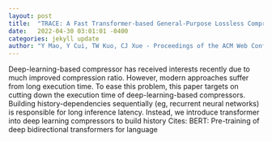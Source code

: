 ```yaml
---
layout: post
title:  "TRACE: A Fast Transformer-based General-Purpose Lossless Compressor"
date:   2022-04-30 03:01:01 -0400
categories: jekyll update
author: "Y Mao, Y Cui, TW Kuo, CJ Xue - Proceedings of the ACM Web Conference 2022, 2022"
---
```

Deep-learning-based compressor has received interests recently due to much improved compression ratio. However, modern approaches suffer from long execution time. To ease this problem, this paper targets on cutting down the execution time of deep-learning-based compressors. Building history-dependencies sequentially (eg, recurrent neural networks) is responsible for long inference latency. Instead, we introduce transformer into deep learning compressors to build history Cites: BERT: Pre-training of deep bidirectional transformers for language